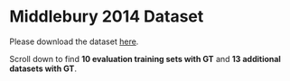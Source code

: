 # Middlebury 2014 Dataset

Please download the dataset [here](https://vision.middlebury.edu/stereo/data/scenes2014/).

Scroll down to find **10 evaluation training sets with GT** and **13 additional datasets with GT**.